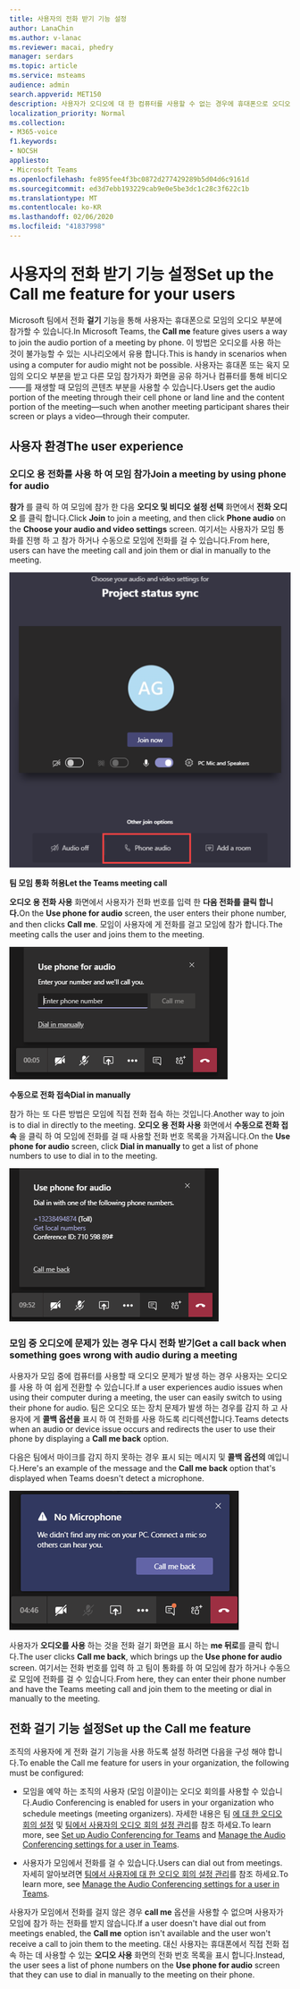 ```yaml
---
title: 사용자의 전화 받기 기능 설정
author: LanaChin
ms.author: v-lanac
ms.reviewer: macai, phedry
manager: serdars
ms.topic: article
ms.service: msteams
audience: admin
search.appverid: MET150
description: 사용자가 오디오에 대 한 컴퓨터를 사용할 수 없는 경우에 휴대폰으로 오디오 부분에 참가할 수 있도록 팀에서 전화 걸기 기능을 설정 하는 방법에 대해 알아봅니다.
localization_priority: Normal
ms.collection:
- M365-voice
f1.keywords:
- NOCSH
appliesto:
- Microsoft Teams
ms.openlocfilehash: fe895fee4f3bc0872d277429289b5d04d6c9161d
ms.sourcegitcommit: ed3d7ebb193229cab9e0e5be3dc1c28c3f622c1b
ms.translationtype: MT
ms.contentlocale: ko-KR
ms.lasthandoff: 02/06/2020
ms.locfileid: "41837998"
---
```

# <a name="set-up-the-call-me-feature-for-your-users"></a><span data-ttu-id="f030e-103">사용자의 전화 받기 기능 설정</span><span class="sxs-lookup"><span data-stu-id="f030e-103">Set up the Call me feature for your users</span></span>

<span data-ttu-id="f030e-104">Microsoft 팀에서 전화 **걸기** 기능을 통해 사용자는 휴대폰으로 모임의 오디오 부분에 참가할 수 있습니다.</span><span class="sxs-lookup"><span data-stu-id="f030e-104">In Microsoft Teams, the **Call me** feature gives users a way to join the audio portion of a meeting by phone.</span></span> <span data-ttu-id="f030e-105">이 방법은 오디오를 사용 하는 것이 불가능할 수 있는 시나리오에서 유용 합니다.</span><span class="sxs-lookup"><span data-stu-id="f030e-105">This is handy in scenarios when using a computer for audio might not be possible.</span></span> <span data-ttu-id="f030e-106">사용자는 휴대폰 또는 육지 모임의 오디오 부분을 받고 다른 모임 참가자가 화면을 공유 하거나 컴퓨터를 통해 비디오&mdash;&mdash;를 재생할 때 모임의 콘텐츠 부분을 사용할 수 있습니다.</span><span class="sxs-lookup"><span data-stu-id="f030e-106">Users get the audio portion of the meeting through their cell phone or land line and the content portion of the meeting&mdash;such when another meeting participant shares their screen or plays a video&mdash;through their computer.</span></span>

## <a name="the-user-experience"></a><span data-ttu-id="f030e-107">사용자 환경</span><span class="sxs-lookup"><span data-stu-id="f030e-107">The user experience</span></span>

### <a name="join-a-meeting-by-using-phone-for-audio"></a><span data-ttu-id="f030e-108">오디오 용 전화를 사용 하 여 모임 참가</span><span class="sxs-lookup"><span data-stu-id="f030e-108">Join a meeting by using phone for audio</span></span>

<span data-ttu-id="f030e-109">**참가** 를 클릭 하 여 모임에 참가 한 다음 **오디오 및 비디오 설정 선택** 화면에서 **전화 오디오** 를 클릭 합니다.</span><span class="sxs-lookup"><span data-stu-id="f030e-109">Click **Join** to join a meeting, and then click **Phone audio** on the  **Choose your audio and video settings** screen.</span></span> <span data-ttu-id="f030e-110">여기서는 사용자가 모임 통화를 진행 하 고 참가 하거나 수동으로 모임에 전화를 걸 수 있습니다.</span><span class="sxs-lookup"><span data-stu-id="f030e-110">From here, users can have the meeting call and join them or dial in manually to the meeting.</span></span>

![전화 오디오 옵션 스크린샷](media/set-up-the-call-me-feature-for-your-users-phone-audio.png)

<span data-ttu-id="f030e-112">**팀 모임 통화 허용**</span><span class="sxs-lookup"><span data-stu-id="f030e-112">**Let the Teams meeting call**</span></span>

<span data-ttu-id="f030e-113">**오디오 용 전화 사용** 화면에서 사용자가 전화 번호를 입력 한 **다음 전화를 클릭 합니다.**</span><span class="sxs-lookup"><span data-stu-id="f030e-113">On the **Use phone for audio** screen, the user enters their phone number, and then clicks **Call me**.</span></span> <span data-ttu-id="f030e-114">모임이 사용자에 게 전화를 걸고 모임에 참가 합니다.</span><span class="sxs-lookup"><span data-stu-id="f030e-114">The meeting calls the user and joins them to the meeting.</span></span>

![오디오 사용 화면의 전화 걸기 옵션 스크린샷](media/set-up-the-call-me-feature-for-your-users-call-me.png)

<span data-ttu-id="f030e-116">**수동으로 전화 접속**</span><span class="sxs-lookup"><span data-stu-id="f030e-116">**Dial in manually**</span></span>

<span data-ttu-id="f030e-117">참가 하는 또 다른 방법은 모임에 직접 전화 접속 하는 것입니다.</span><span class="sxs-lookup"><span data-stu-id="f030e-117">Another way to join is to dial in directly to the meeting.</span></span> <span data-ttu-id="f030e-118">**오디오 용 전화 사용** 화면에서 **수동으로 전화 접속** 을 클릭 하 여 모임에 전화를 걸 때 사용할 전화 번호 목록을 가져옵니다.</span><span class="sxs-lookup"><span data-stu-id="f030e-118">On the **Use phone for audio** screen, click **Dial in manually** to get a list of phone numbers to use to dial in to the meeting.</span></span>

![수동으로 전화 접속 옵션 스크린샷](media/set-up-the-call-me-feature-for-your-users-dial-in.png)

### <a name="get-a-call-back-when-something-goes-wrong-with-audio-during-a-meeting"></a><span data-ttu-id="f030e-120">모임 중 오디오에 문제가 있는 경우 다시 전화 받기</span><span class="sxs-lookup"><span data-stu-id="f030e-120">Get a call back when something goes wrong with audio during a meeting</span></span>

<span data-ttu-id="f030e-121">사용자가 모임 중에 컴퓨터를 사용할 때 오디오 문제가 발생 하는 경우 사용자는 오디오를 사용 하 여 쉽게 전환할 수 있습니다.</span><span class="sxs-lookup"><span data-stu-id="f030e-121">If a user experiences audio issues when using their computer during a meeting, the user can easily switch to using their phone for audio.</span></span> <span data-ttu-id="f030e-122">팀은 오디오 또는 장치 문제가 발생 하는 경우를 감지 하 고 사용자에 게 **콜백 옵션을** 표시 하 여 전화를 사용 하도록 리디렉션합니다.</span><span class="sxs-lookup"><span data-stu-id="f030e-122">Teams detects when an audio or device issue occurs and redirects the user to use their phone by displaying a **Call me back** option.</span></span>

<span data-ttu-id="f030e-123">다음은 팀에서 마이크를 감지 하지 못하는 경우 표시 되는 메시지 및 **콜백 옵션의** 예입니다.</span><span class="sxs-lookup"><span data-stu-id="f030e-123">Here's an example of the message and the **Call me back** option that's displayed when Teams doesn't detect a microphone.</span></span>

![콜백 옵션 스크린샷](media/set-up-the-call-me-feature-for-your-users-no-mic.PNG)

<span data-ttu-id="f030e-125">사용자가 **오디오를 사용** 하는 것을 전화 걸기 화면을 표시 하는 **me 뒤로**를 클릭 합니다.</span><span class="sxs-lookup"><span data-stu-id="f030e-125">The user clicks **Call me back**, which brings up the **Use phone for audio** screen.</span></span> <span data-ttu-id="f030e-126">여기서는 전화 번호를 입력 하 고 팀이 통화를 하 여 모임에 참가 하거나 수동으로 모임에 전화를 걸 수 있습니다.</span><span class="sxs-lookup"><span data-stu-id="f030e-126">From here, they can enter their phone number and have the Teams meeting call and join them to the meeting or dial in manually to the meeting.</span></span>

## <a name="set-up-the-call-me-feature"></a><span data-ttu-id="f030e-127">전화 걸기 기능 설정</span><span class="sxs-lookup"><span data-stu-id="f030e-127">Set up the Call me feature</span></span>

<span data-ttu-id="f030e-128">조직의 사용자에 게 전화 걸기 기능을 사용 하도록 설정 하려면 다음을 구성 해야 합니다.</span><span class="sxs-lookup"><span data-stu-id="f030e-128">To enable the Call me feature for users in your organization, the following must be configured:</span></span>

- <span data-ttu-id="f030e-129">모임을 예약 하는 조직의 사용자 (모임 이끌이)는 오디오 회의를 사용할 수 있습니다.</span><span class="sxs-lookup"><span data-stu-id="f030e-129">Audio Conferencing is enabled for users in your organization who schedule meetings (meeting organizers).</span></span> <span data-ttu-id="f030e-130">자세한 내용은 팀 [에 대 한 오디오 회의 설정](set-up-audio-conferencing-in-teams.md) 및 [팀에서 사용자의 오디오 회의 설정 관리](manage-the-audio-conferencing-settings-for-a-user-in-teams.md)를 참조 하세요.</span><span class="sxs-lookup"><span data-stu-id="f030e-130">To learn more, see [Set up Audio Conferencing for Teams](set-up-audio-conferencing-in-teams.md) and [Manage the Audio Conferencing settings for a user in Teams](manage-the-audio-conferencing-settings-for-a-user-in-teams.md).</span></span>

- <span data-ttu-id="f030e-131">사용자가 모임에서 전화를 걸 수 있습니다.</span><span class="sxs-lookup"><span data-stu-id="f030e-131">Users can dial out from meetings.</span></span> <span data-ttu-id="f030e-132">자세히 알아보려면 [팀에서 사용자에 대 한 오디오 회의 설정 관리](manage-the-audio-conferencing-settings-for-a-user-in-teams.md)를 참조 하세요.</span><span class="sxs-lookup"><span data-stu-id="f030e-132">To learn more, see [Manage the Audio Conferencing settings for a user in Teams](manage-the-audio-conferencing-settings-for-a-user-in-teams.md).</span></span>

<span data-ttu-id="f030e-133">사용자가 모임에서 전화를 걸지 않은 경우 **call me** 옵션을 사용할 수 없으며 사용자가 모임에 참가 하는 전화를 받지 않습니다.</span><span class="sxs-lookup"><span data-stu-id="f030e-133">If a user doesn't have dial out from meetings enabled, the **Call me** option isn't available and the user won't receive a call to join them to the meeting.</span></span> <span data-ttu-id="f030e-134">대신 사용자는 휴대폰에서 직접 전화 접속 하는 데 사용할 수 있는 **오디오 사용** 화면의 전화 번호 목록을 표시 합니다.</span><span class="sxs-lookup"><span data-stu-id="f030e-134">Instead, the user sees a list of phone numbers on the **Use phone for audio** screen that they can use to dial in manually to the meeting on their phone.</span></span>
